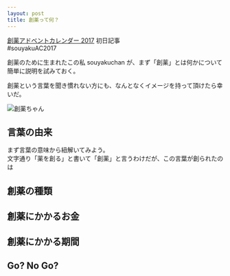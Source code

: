 ```yaml
---
layout: post
title: 創薬って何？
---
```


[創薬アドベントカレンダー 2017](https://adventar.org/calendars/2412) 初日記事  
#souyakuAC2017  
  
創薬のために生まれたこの私 souyakuchan が、まず「創薬」とは何かについて  
簡単に説明を試みておく。
  
創薬という言葉を聞き慣れない方にも、なんとなくイメージを持って頂けたら幸いだ。  
  
![創薬ちゃん](https://user-images.githubusercontent.com/33997698/33386933-73d70f7c-d56f-11e7-84d5-3464b6819b1b.png)  

## 言葉の由来
まず言葉の意味から紐解いてみよう。  
文字通り「薬を創る」と書いて「創薬」と言うわけだが、この言葉が創られたのは


## 創薬の種類


## 創薬にかかるお金

## 創薬にかかる期間

## Go? No Go?

